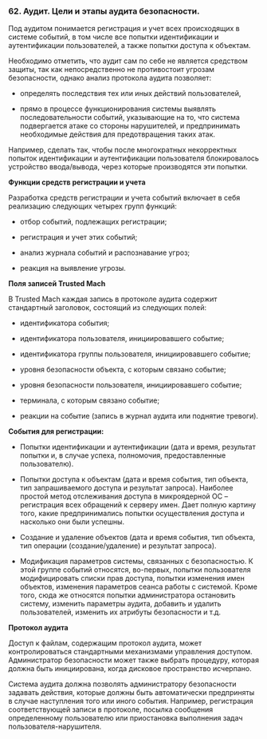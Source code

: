 ### 62. Аудит. Цели и этапы аудита безопасности.

Под аудитом понимается регистрация и учет всех происходящих в системе событий, в том числе все попытки идентификации и аутентификации пользователей, а также попытки доступа к объектам.

Необходимо отметить, что аудит сам по себе не является средством защиты, так как непосредственно не противостоит угрозам безопасности, однако анализ протокола аудита позволяет:

- определять последствия тех или иных действий пользователей,

- прямо в процессе функционирования системы выявлять последовательности событий, указывающие на то, что система подвергается атаке со стороны нарушителей, и предпринимать необходимые действия для предотвращения таких атак.

Например, сделать так, чтобы после многократных некорректных попыток идентификации и аутентификации пользователя блокировалось устройство ввода/вывода, через которые производятся эти попытки.

**Функции средств регистрации и учета**

Разработка средств регистрации и учета событий включает в себя реализацию следующих четырех групп функций:

- отбор событий, подлежащих регистрации;

- регистрация и учет этих событий;

- анализ журнала событий и распознавание угроз;

- реакция на выявление угрозы.

**Поля записей Trusted Mach**

В Trusted Mach каждая запись в протоколе аудита содержит стандартный заголовок, состоящий из следующих полей:

- идентификатора события;

- идентификатора пользователя, инициировавшего событие;

- идентификатора группы пользователя, инициировавшего событие;

- уровня безопасности объекта, с которым связано событие;

- уровня безопасности пользователя, инициировавшего событие;

- терминала, с которым связано событие;

- реакции на событие (запись в журнал аудита или поднятие тревоги).

**События для регистрации:**

- Попытки идентификации и аутентификации (дата и время, результат попытки и, в случае успеха, полномочия, предоставленные пользователю).

- Попытки доступа к объектам (дата и время события, тип объекта, тип запрашиваемого доступа и результат запроса). Наиболее простой метод отслеживания доступа в микроядерной ОС – регистрация всех обращений к серверу имен. Дает полную картину того, какие предпринимались попытки осуществления доступа и насколько они были успешны.

- Создание и удаление объектов (дата и время события, тип объекта, тип операции (создание/удаление) и результат запроса).

- Модификация параметров системы, связанных с безопасностью. К этой группе событий относятся, во-первых, попытки пользователя модифицировать списки прав доступа, попытки изменения имен объектов, изменения параметров сеанса работы с системой. Кроме того, сюда же относятся попытки администратора остановить систему, изменить параметры аудита, добавить и удалить пользователей, изменить их атрибуты безопасности и т.д.

**Протокол аудита**

Доступ к файлам, содержащим протокол аудита, может контролироваться стандартными механизмами управления доступом. Администратор безопасности может также выбрать процедуру, которая должна быть инициирована, когда дисковое пространство исчерпано.

Система аудита должна позволять администратору безопасности задавать действия, которые должны быть автоматически предприняты в случае наступления того или иного события. Например, регистрация соответствующей записи в протоколе, посылка сообщения определенному пользователю или приостановка выполнения задач пользователя-нарушителя.